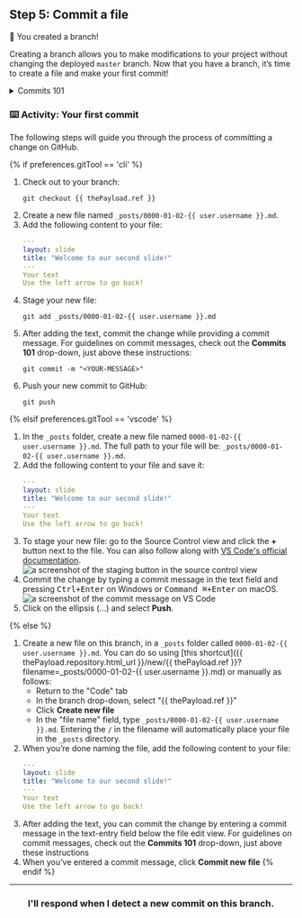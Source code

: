 ## Step 5: Commit a file

:tada: You created a branch!

Creating a branch allows you to make modifications to your project without changing the deployed `master` branch. Now that you have a branch, it’s time to create a file and make your first commit!

<details><summary>Commits 101</summary>

## Commits 101

When you’re finished creating or making changes to a file on GitHub, scroll to the bottom of the page. Then find the "Commit new file" section.

In the first field, type a commit message. The commit message should briefly tell contributors about the changes you are introducing to the file.

### Rules to live by for commit messages:

- Don’t end your commit message with a period.
- Keep your commit messages to 50 characters or less. Add extra detail in the extended description window if necessary. This is located just below the subject line.
- Use active voice. For example, "add" instead of "added" and "merge" instead of "merged".
- Think of your commit as expressing intent to introduce a change.

<hr>
</details>

### :keyboard: Activity: Your first commit

The following steps will guide you through the process of committing a change on GitHub.

{% if preferences.gitTool == 'cli' %}
1. Check out to your branch:
      ```shell
      git checkout {{ thePayload.ref }}
      ```
1. Create a new file named `_posts/0000-01-02-{{ user.username }}.md`.
1. Add the following content to your file:
      ```yaml 
      ---
      layout: slide
      title: "Welcome to our second slide!"
      ---
      Your text
      Use the left arrow to go back!
      ```
1. Stage your new file:
      ```shell
      git add _posts/0000-01-02-{{ user.username }}.md
      ```
1. After adding the text, commit the change while providing a commit message. For guidelines on commit messages, check out the **Commits 101** drop-down, just above these instructions:
      ```shell
      git commit -m "<YOUR-MESSAGE>"
      ```
1. Push your new commit to GitHub:
      ```shell
      git push
      ```

{% elsif preferences.gitTool == 'vscode' %}
1. In the `_posts` folder, create a new file named `0000-01-02-{{ user.username }}.md`. The full path to your file will be: `_posts/0000-01-02-{{ user.username }}.md`.
1. Add the following content to your file and save it:
      ```yaml 
      ---
      layout: slide
      title: "Welcome to our second slide!"
      ---
      Your text
      Use the left arrow to go back!
      ```
1. To stage your new file: go to the Source Control view and click the **+** button next to the file. You can also follow along with [VS Code's official documentation](https://code.visualstudio.com/docs/editor/versioncontrol#_commit).
      ![a screenshot of the staging button in the source control view](https://user-images.githubusercontent.com/16547949/53641057-d5b8d100-3bfb-11e9-9b69-53b0661cd5cd.png)
1. Commit the change by typing a commit message in the text field and pressing <kbd>Ctrl+Enter</kbd> on Windows or <kbd>Command ⌘+Enter</kbd> on macOS.
      ![a screenshot of the commit message on VS Code](https://user-images.githubusercontent.com/16547949/53641276-698a9d00-3bfc-11e9-9b3d-01680fd01d7c.png)
1. Click on the ellipsis (...) and select **Push**.

{% else %}
1. Create a new file on this branch, in a `_posts` folder called `0000-01-02-{{ user.username }}.md`. You can do so using [this shortcut]({{ thePayload.repository.html_url }}/new/{{ thePayload.ref }}?filename=_posts/0000-01-02-{{ user.username }}.md) or manually as follows:
      - Return to the "Code" tab
      - In the branch drop-down, select "{{ thePayload.ref }}"
      - Click **Create new file**
      - In the "file name" field, type `_posts/0000-01-02-{{ user.username }}.md`. Entering the `/` in the filename will automatically place your file in the `_posts` directory.
1. When you’re done naming the file, add the following content to your file:
      ```yaml
      ---
      layout: slide
      title: "Welcome to our second slide!"
      ---
      Your text
      Use the left arrow to go back!
      ```
1. After adding the text, you can commit the change by entering a commit message in the text-entry field below the file edit view. For guidelines on commit messages, check out the **Commits 101** drop-down, just above these instructions
1. When you’ve entered a commit message, click **Commit new file**
{% endif %}
<hr>
<h3 align="center">I'll respond when I detect a new commit on this branch.</h3>
